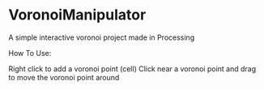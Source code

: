 # VoronoiManipulator
A simple interactive voronoi project made in Processing

How To Use:

Right click to add a voronoi point (cell)
Click near a voronoi point and drag to move the voronoi point around
